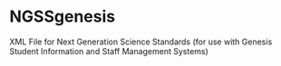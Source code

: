 # NGSSgenesis
XML File for Next Generation Science Standards (for use with Genesis Student Information and Staff Management Systems)
